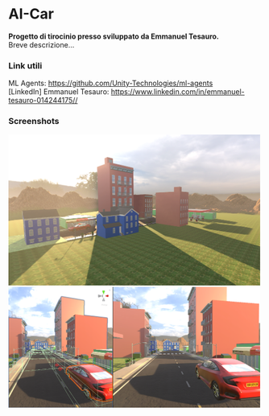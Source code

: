 # AI-Car

**Progetto di tirocinio presso sviluppato da Emmanuel Tesauro.**<br/>
Breve descrizione...<br/>

### Link utili
ML Agents: https://github.com/Unity-Technologies/ml-agents<br/>
[LinkedIn] Emmanuel Tesauro: https://www.linkedin.com/in/emmanuel-tesauro-014244175//<br/>

### Screenshots
<img width="500" src="https://github.com/ETesauro/AI-Car/blob/3_Terrain/Screenshots/Screenshot_1.png?raw=true">
<img width="500" src="https://github.com/ETesauro/AI-Car/blob/3_Terrain/Screenshots/Screenshot_2.png?raw=true">
